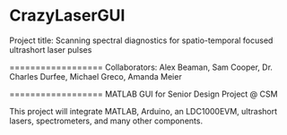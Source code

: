 CrazyLaserGUI
==================
Project title:
Scanning spectral diagnostics for spatio-temporal focused ultrashort laser pulses

==================
Collaborators:
Alex Beaman,
Sam Cooper,
Dr. Charles Durfee,
Michael Greco,
Amanda Meier

==================
MATLAB GUI for Senior Design Project @ CSM

This project will integrate MATLAB, Arduino, an LDC1000EVM, ultrashort lasers, spectrometers, and many other components.
